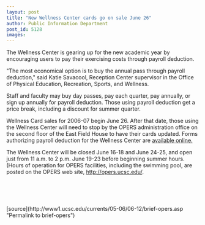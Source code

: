```yaml
---
layout: post
title: "New Wellness Center cards go on sale June 26"
author: Public Information Department
post_id: 5128
images:
---
```


<a name="content" id="content"></a>
<p>
  The Wellness Center is gearing up for the new academic year by encouraging users to pay their exercising costs through payroll deduction.
</p>
<p>
  "The most economical option is to buy the annual pass through payroll deduction," said Katie Savacool, Reception Center supervisor in the Office of Physical Education, Recreation, Sports, and Wellness.
</p>
<p>
  Staff and faculty may buy day passes, pay each quarter, pay annually, or sign up annually for payroll deduction. Those using payroll deduction get a price break, including a discount for summer quarter.
</p>
<p>
  Wellness Card sales for 2006-07 begin June 26. After that date, those using the Wellness Center will need to stop by the OPERS administration office on the second floor of the East Field House to have their cards updated. Forms authorizing payroll deduction for the Wellness Center are <a href="http://opers.ucsc.edu/opersadmin/payroll_deduction_form0607web.pdf">available online.</a>
</p>
<p>
  The Wellness Center will be closed June 16-18 and June 24-25, and open just from 11 a.m. to 2 p.m. June 19-23 before beginning summer hours. (Hours of operation for OPERS facilities, including the swimming pool, are posted on the OPERS web site, <a href="http://opers.ucsc.edu/">http://opers.ucsc.edu/</a>.
</p>
<p>
  <br>
  <br>
  <br>
</p>
[source](http://www1.ucsc.edu/currents/05-06/06-12/brief-opers.asp "Permalink to brief-opers")
